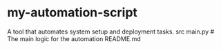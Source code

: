 # my-automation-script
A tool that automates system setup and deployment tasks.
src
   main.py    # The main logic for the automation
 README.md

